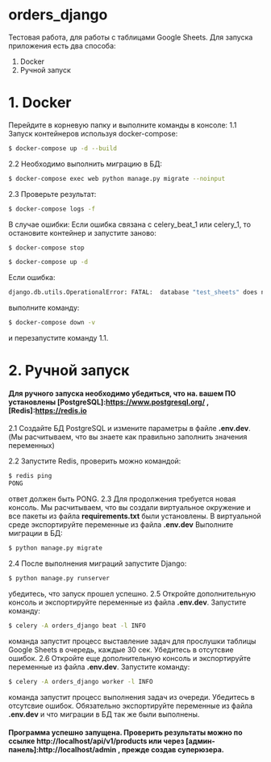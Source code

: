 # orders_django
Тестовая работа, для работы с таблицами Google Sheets. Для запуска приложения есть два способа:
1. Docker
2. Ручной запуск

# 1. Docker
Перейдите в корневую папку и выполните команды в консоле:
1.1 Запуск контейнеров используя docker-compose:
```bash
$ docker-compose up -d --build
```
2.2 Необходимо выполнить миграцию в БД:
```bash
$ docker-compose exec web python manage.py migrate --noinput
```
2.3 Проверьте результат:
```bash
$ docker-compose logs -f
```
В случае ошибки:
Если ошибка связана с celery_beat_1 или celery_1, то остановите контейнер и запустите заново:
```bash
$ docker-compose stop
```
```bash
$ docker-compose up -d
```
Если ошибка:
```bash
django.db.utils.OperationalError: FATAL:  database "test_sheets" does not exist
```
выполните команду:
```bash
$ docker-compose down -v
```
и перезапустите команду 1.1.
# 2. Ручной запуск
#### Для ручного запуска необходимо убедиться, что на. вашем ПО установлены [PostgreSQL]:https://www.postgresql.org/ , [Redis]:https://redis.io
2.1 Создайте БД PostgreSQL и измените параметры в файле **.env.dev**. 
(Мы расчитываем, что вы знаете как правильно заполнить значения переменных)

2.2 Запустите Redis, проверить можно командой:
```bash
$ redis ping
PONG
```
ответ должен быть PONG.
2.3 Для продолжения требуется новая консоль. Мы расчитываем, что вы создали виртуальное окружение и все пакеты из файла **requirements.txt** были установлены.
В виртуальной среде экспортируйте переменные из файла **.env.dev**
Выполните миграции в БД:
```bash
$ python manage.py migrate
```
2.4 После выполнения миграций запустите Django:
```bash
$ python manage.py runserver
```
убедитесь, что запуск прошел успешно.
2.5 Откройте дополнительную консоль и экспортируйте переменные из файла **.env.dev**. Запустите команду:
```bash
$ celery -A orders_django beat -l INFO
```
команда запустит процесс выставление задач для прослушки таблицы Google Sheets в очередь, каждые 30 сек.
Убедитесь в отсутсвие ошибок.
2.6 Откройте еще дополнительную консоль и экспортируйте переменные из файла **.env.dev**. Запустите команду:
```bash
$ celery -A orders_django worker -l INFO
```
команда запустит процесс выполнения задач из очереди.
Убедитесь в отсутсвие ошибок. Обязательно экспортируйте переменные из файла **.env.dev** и что миграции в БД так же были выполнены.

#### Программа успешно запущена. Проверить результаты можно по ссылке http://localhost/api/v1/products или через [админ-панель]:http://localhost/admin , прежде создав суперюзера.
